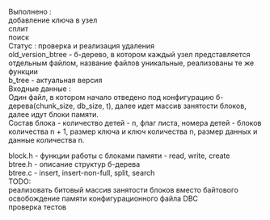 Выполнено : <br>
добавление ключа в узел<br>
cплит<br>
поиск<br>
Статус : проверка и реализация удаления<br>
old_version_btree - б-дерево, в котором каждый узел представляется отдельным файлом, название файлов уникальные, реализованы те же функции<br>
b_tree - актуальная версия<br>
Входные данные :<br>
Один файл, в котором начало отведено под конфигурацию б-дерева(chunk_size, db_size, t), далее идет массив занятости блоков, далее идут блоки памяти.<br>
Состав блока - количество детей - n, флаг листа, номера детей - блоков количества n + 1, размер ключа и ключ количества n, размер данных и данные количества n.<br>

block.h - функции работы с блоками памяти - read, write, create<br>
btree.h - описание структур б-дерева<br>
btree.c - insert, insert-non-full, split, search<br>
TODO:<br>
реализовать битовый массив занятости блоков вместо байтового<br>
освобождение памяти конфигурационного файла DBC<br>
проверка тестов<br>
